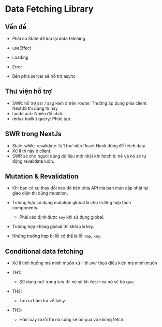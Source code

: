 # Data Fetching Library

## Vấn đề

- Phải có State để lưu lại data fetching
- useEffect
- Loading
- Error

- Bên phía server sẽ hỗ trợ async

## Thư viện hỗ trợ

- SWR: hỗ trợ ssr / ssg kém ở trên router. Thường áp dụng phía client. NextJS thì dùng th này
- tandstack: Nhiều đồ chơi.
- redux toolkit query: Phức tạp.

## SWR trong NextJs

- Stale-while-revalidate: là 1 thư viện React Hook dùng để fetch data.
- Xử lí th này ở client.
- SWR sẽ cho người dùng dữ liệu mới nhất khi fetch bị trễ và nó sẽ tự động revalidate luôn.

## Mutation & Revalidation

- Khi bạn có sự thay đổi nào đó bên phía API mà bạn mún cập nhật lại giao diện thì dùng mutation.
- Trường hợp sử dụng mutation global là cho trường hợp tách components.
  - Phải xác định được `key` khi sử dụng global.
- Trường hợp không global thì khỏi xài key.

- Những trường hợp bị lỗi có thể là lỗi `map`, `key`.

## Conditional data fetching

- Xử lí tình huống mà mình muốn xử lí th swr theo điều kiện mà mình muốn

- TH1:
  - Sử dụng null trong key thì nó sẽ kh `fetch` và nó sẽ bỏ qua.
- TH2:
  - Tạo ra hàm trả về falsy.
- TH3:
  - Hàm xảy ra lỗi thì nó cũng sẽ bỏ qua và không fetch.
